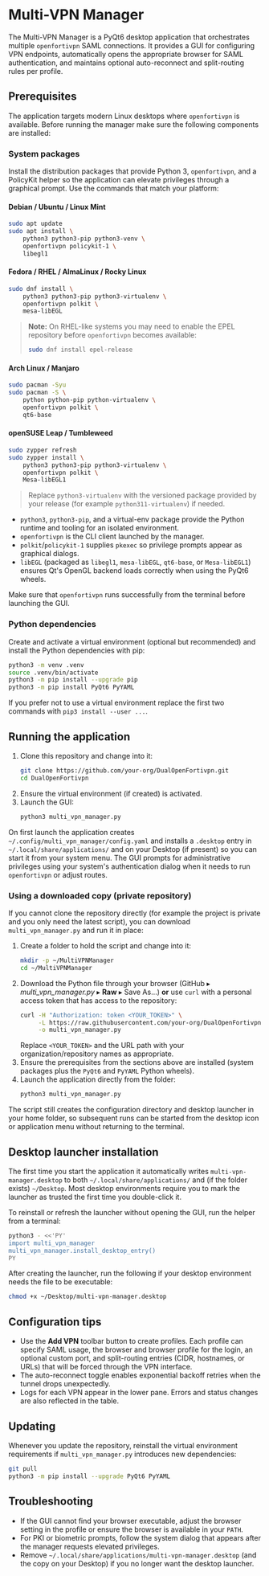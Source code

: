# Multi-VPN Manager

The Multi-VPN Manager is a PyQt6 desktop application that orchestrates multiple
`openfortivpn` SAML connections. It provides a GUI for configuring VPN
endpoints, automatically opens the appropriate browser for SAML authentication,
and maintains optional auto-reconnect and split-routing rules per profile.

## Prerequisites

The application targets modern Linux desktops where `openfortivpn` is
available. Before running the manager make sure the following components are
installed:

### System packages

Install the distribution packages that provide Python 3, `openfortivpn`, and a
PolicyKit helper so the application can elevate privileges through a graphical
prompt. Use the commands that match your platform:

#### Debian / Ubuntu / Linux Mint

```bash
sudo apt update
sudo apt install \
    python3 python3-pip python3-venv \
    openfortivpn policykit-1 \
    libegl1
```

#### Fedora / RHEL / AlmaLinux / Rocky Linux

```bash
sudo dnf install \
    python3 python3-pip python3-virtualenv \
    openfortivpn polkit \
    mesa-libEGL
```

> **Note:** On RHEL-like systems you may need to enable the EPEL repository
> before `openfortivpn` becomes available:
> ```bash
> sudo dnf install epel-release
> ```

#### Arch Linux / Manjaro

```bash
sudo pacman -Syu
sudo pacman -S \
    python python-pip python-virtualenv \
    openfortivpn polkit \
    qt6-base
```

#### openSUSE Leap / Tumbleweed

```bash
sudo zypper refresh
sudo zypper install \
    python3 python3-pip python3-virtualenv \
    openfortivpn polkit \
    Mesa-libEGL1
```

> Replace `python3-virtualenv` with the versioned package provided by your
> release (for example `python311-virtualenv`) if needed.

* `python3`, `python3-pip`, and a virtual-env package provide the Python
  runtime and tooling for an isolated environment.
* `openfortivpn` is the CLI client launched by the manager.
* `polkit`/`policykit-1` supplies `pkexec` so privilege prompts appear as
  graphical dialogs.
* `libEGL` (packaged as `libegl1`, `mesa-libEGL`, `qt6-base`, or
  `Mesa-libEGL1`) ensures Qt's OpenGL backend loads correctly when using the
  PyQt6 wheels.

Make sure that `openfortivpn` runs successfully from the terminal before
launching the GUI.

### Python dependencies

Create and activate a virtual environment (optional but recommended) and
install the Python dependencies with pip:

```bash
python3 -m venv .venv
source .venv/bin/activate
python3 -m pip install --upgrade pip
python3 -m pip install PyQt6 PyYAML
```

If you prefer not to use a virtual environment replace the first two commands
with `pip3 install --user ...`.

## Running the application

1. Clone this repository and change into it:
   ```bash
   git clone https://github.com/your-org/DualOpenFortivpn.git
   cd DualOpenFortivpn
   ```
2. Ensure the virtual environment (if created) is activated.
3. Launch the GUI:
   ```bash
   python3 multi_vpn_manager.py
   ```

On first launch the application creates `~/.config/multi_vpn_manager/config.yaml`
and installs a `.desktop` entry in `~/.local/share/applications/` and on your
Desktop (if present) so you can start it from your system menu. The GUI prompts
for administrative privileges using your system's authentication dialog when it
needs to run `openfortivpn` or adjust routes.

### Using a downloaded copy (private repository)

If you cannot clone the repository directly (for example the project is private
and you only need the latest script), you can download `multi_vpn_manager.py`
and run it in place:

1. Create a folder to hold the script and change into it:
   ```bash
   mkdir -p ~/MultiVPNManager
   cd ~/MultiVPNManager
   ```
2. Download the Python file through your browser (GitHub ▸ *multi_vpn_manager.py*
   ▸ **Raw** ▸ Save As…) **or** use `curl` with a personal access token that has
   access to the repository:
   ```bash
   curl -H "Authorization: token <YOUR_TOKEN>" \
        -L https://raw.githubusercontent.com/your-org/DualOpenFortivpn/main/multi_vpn_manager.py \
        -o multi_vpn_manager.py
   ```
   Replace `<YOUR_TOKEN>` and the URL path with your organization/repository
   names as appropriate.
3. Ensure the prerequisites from the sections above are installed (system
   packages plus the `PyQt6` and `PyYAML` Python wheels).
4. Launch the application directly from the folder:
   ```bash
   python3 multi_vpn_manager.py
   ```

The script still creates the configuration directory and desktop launcher in
your home folder, so subsequent runs can be started from the desktop icon or
application menu without returning to the terminal.

## Desktop launcher installation

The first time you start the application it automatically writes
`multi-vpn-manager.desktop` to both `~/.local/share/applications/` and (if the
folder exists) `~/Desktop`. Most desktop environments require you to mark the
launcher as trusted the first time you double-click it.

To reinstall or refresh the launcher without opening the GUI, run the helper
from a terminal:

```bash
python3 - <<'PY'
import multi_vpn_manager
multi_vpn_manager.install_desktop_entry()
PY
```

After creating the launcher, run the following if your desktop environment
needs the file to be executable:

```bash
chmod +x ~/Desktop/multi-vpn-manager.desktop
```

## Configuration tips

* Use the **Add VPN** toolbar button to create profiles. Each profile can
  specify SAML usage, the browser and browser profile for the login, an optional
  custom port, and split-routing entries (CIDR, hostnames, or URLs) that will be
  forced through the VPN interface.
* The auto-reconnect toggle enables exponential backoff retries when the tunnel
  drops unexpectedly.
* Logs for each VPN appear in the lower pane. Errors and status changes are also
  reflected in the table.

## Updating

Whenever you update the repository, reinstall the virtual environment
requirements if `multi_vpn_manager.py` introduces new dependencies:

```bash
git pull
python3 -m pip install --upgrade PyQt6 PyYAML
```

## Troubleshooting

* If the GUI cannot find your browser executable, adjust the browser setting in
  the profile or ensure the browser is available in your `PATH`.
* For PKI or biometric prompts, follow the system dialog that appears after the
  manager requests elevated privileges.
* Remove `~/.local/share/applications/multi-vpn-manager.desktop` (and the copy on
  your Desktop) if you no longer want the desktop launcher.
